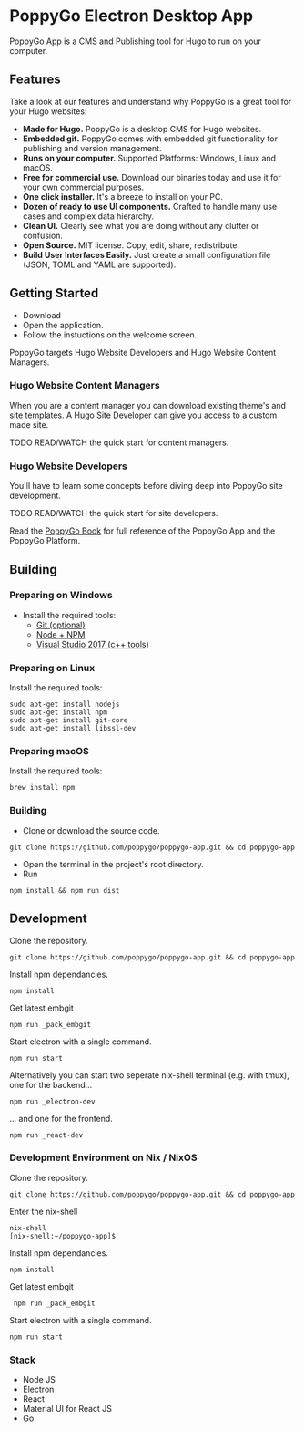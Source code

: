 # PoppyGo Electron Desktop App

PoppyGo App is a CMS and Publishing tool for Hugo to run on your computer.

## Features

Take a look at our features and understand why PoppyGo is a great tool for your
Hugo websites:

* **Made for Hugo.** PoppyGo is a desktop CMS for Hugo websites.
* **Embedded git.** PoppyGo comes with embedded git functionality for
  publishing and version management.
* **Runs on your computer.** Supported Platforms: Windows, Linux and macOS.
* **Free for commercial use.** Download our binaries today and use it for your
  own commercial purposes.
* **One click installer.** It's a breeze to install on your PC.
* **Dozen of ready to use UI components.** Crafted to handle many use cases and
  complex data hierarchy.
* **Clean UI.** Clearly see what you are doing without any clutter or
  confusion.
* **Open Source.** MIT license. Copy, edit, share, redistribute.
* **Build User Interfaces Easily.** Just create a small configuration file
  (JSON, TOML and YAML are supported).

## Getting Started

* Download
* Open the application.
* Follow the instuctions on the welcome screen.

PoppyGo targets Hugo Website Developers and Hugo Website Content Managers.

### Hugo Website Content Managers

When you are a content manager you can download existing theme's and site
templates. A Hugo Site Developer can give you access to a custom made site.

TODO READ/WATCH the quick start for content managers.

### Hugo Website Developers

You'll have to learn some concepts before diving deep into PoppyGo site
development.

TODO READ/WATCH the quick start for site developers.

Read the [PoppyGo Book](https://poppygo.github.io/poppygo-book/)
for full reference of the PoppyGo App and the PoppyGo Platform.

## Building

###  Preparing on Windows

* Install the required tools:
  * [Git (optional)](https://nodejs.org/en/download/)
  * [Node + NPM](https://nodejs.org/en/download/)
  * [Visual Studio 2017 (c++ tools)](//docs.microsoft.com/pt-br/visualstudio/)

###  Preparing on Linux

Install the required tools:

```
sudo apt-get install nodejs
sudo apt-get install npm
sudo apt-get install git-core
sudo apt-get install libssl-dev
```

### Preparing macOS

Install the required tools:

```
brew install npm
```

### Building

* Clone or download the source code.

```
git clone https://github.com/poppygo/poppygo-app.git && cd poppygo-app
```

* Open the terminal in the project's root directory.
* Run

```
npm install && npm run dist
```

## Development

Clone the repository.

```
git clone https://github.com/poppygo/poppygo-app.git && cd poppygo-app
```

Install npm dependancies.

```
npm install
```

Get latest embgit

```
npm run _pack_embgit
```

Start electron with a single command.

```
npm run start
```

Alternatively you can start two seperate nix-shell terminal (e.g. with tmux),
one for the backend...

```
npm run _electron-dev
```

... and one for the frontend.

```
npm run _react-dev
```


### Development Environment on Nix / NixOS

Clone the repository.

```git clone https://github.com/poppygo/poppygo-app.git && cd poppygo-app```

Enter the nix-shell

```
nix-shell
[nix-shell:~/poppygo-app]$
```

Install npm dependancies.

```
npm install
```

Get latest embgit

``` npm run _pack_embgit```

Start electron with a single command.

```
npm run start
```

### Stack

* Node JS
* Electron
* React
* Material UI for React JS
* Go
